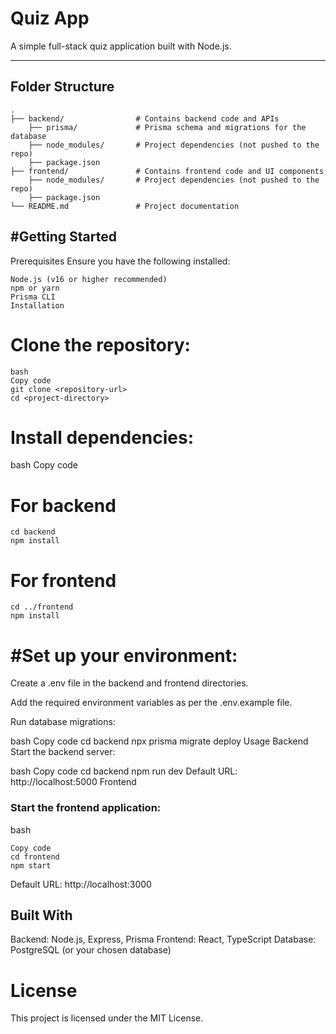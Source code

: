 # **Quiz App**

A simple full-stack quiz application built with Node.js.

---

## **Folder Structure**

```plaintext
.
├── backend/                # Contains backend code and APIs
    ├── prisma/             # Prisma schema and migrations for the database
    ├── node_modules/       # Project dependencies (not pushed to the repo)
    ├── package.json 
├── frontend/               # Contains frontend code and UI components
    ├── node_modules/       # Project dependencies (not pushed to the repo)
    ├── package.json
└── README.md               # Project documentation

```


## **#Getting Started**


Prerequisites
Ensure you have the following installed:

```plaintext
Node.js (v16 or higher recommended)
npm or yarn
Prisma CLI
Installation

```

# Clone the repository:
```plaintext
bash
Copy code
git clone <repository-url>
cd <project-directory>

```

# Install dependencies:

bash
Copy code
# For backend
```plaintext
cd backend
npm install
```

# For frontend
```plaintext
cd ../frontend
npm install
```
# #Set up your environment:

Create a .env file in the backend and frontend directories.

Add the required environment variables as per the .env.example file.

Run database migrations:

bash
Copy code
cd backend
npx prisma migrate deploy
Usage
Backend
Start the backend server:

bash
Copy code
cd backend
npm run dev
Default URL: http://localhost:5000
Frontend
### Start the frontend application:

bash
```plaintext
Copy code
cd frontend
npm start
```
Default URL: http://localhost:3000


## Built With

Backend: Node.js, Express, Prisma
Frontend: React, TypeScript
Database: PostgreSQL (or your chosen database)



# License
This project is licensed under the MIT License.

